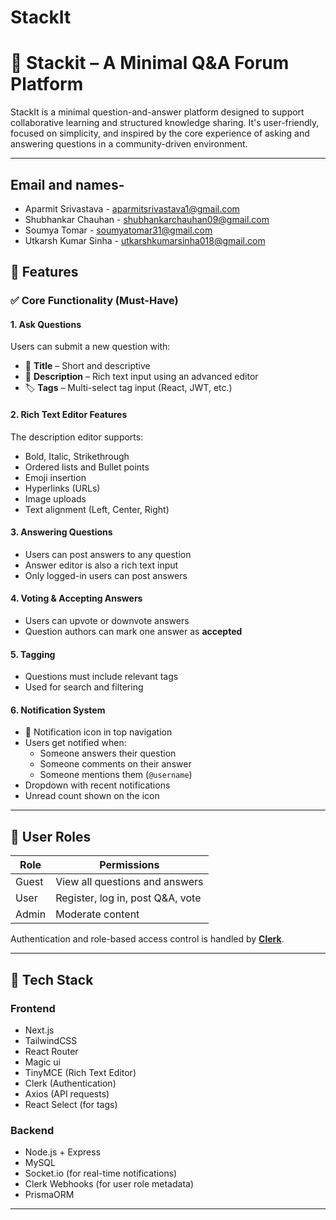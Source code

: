 # StackIt

# 🧠 Stackit – A Minimal Q&A Forum Platform

StackIt is a minimal question-and-answer platform designed to support collaborative learning and structured knowledge sharing. It's user-friendly, focused on simplicity, and inspired by the core experience of asking and answering questions in a community-driven environment.

---

## Email and names- 
- Aparmit Srivastava - aparmitsrivastava1@gmail.com
- Shubhankar Chauhan - shubhankarchauhan09@gmail.com
- Soumya Tomar - soumyatomar31@gmail.com
- Utkarsh Kumar Sinha - utkarshkumarsinha018@gmail.com

## 🚀 Features

### ✅ Core Functionality (Must-Have)

#### 1. Ask Questions
Users can submit a new question with:
- 📝 **Title** – Short and descriptive
- 🧾 **Description** – Rich text input using an advanced editor
- 🏷️ **Tags** – Multi-select tag input (React, JWT, etc.)

#### 2. Rich Text Editor Features
The description editor supports:
- Bold, Italic, Strikethrough
- Ordered lists and Bullet points
- Emoji insertion
- Hyperlinks (URLs)
- Image uploads
- Text alignment (Left, Center, Right)

#### 3. Answering Questions
- Users can post answers to any question
- Answer editor is also a rich text input
- Only logged-in users can post answers

#### 4. Voting & Accepting Answers
- Users can upvote or downvote answers
- Question authors can mark one answer as **accepted**

#### 5. Tagging
- Questions must include relevant tags
- Used for search and filtering

#### 6. Notification System
- 🔔 Notification icon in top navigation
- Users get notified when:
  - Someone answers their question
  - Someone comments on their answer
  - Someone mentions them (`@username`)
- Dropdown with recent notifications
- Unread count shown on the icon

---

## 👤 User Roles

| Role   | Permissions |
|--------|-------------|
| Guest  | View all questions and answers |
| User   | Register, log in, post Q&A, vote |
| Admin  | Moderate content |

Authentication and role-based access control is handled by **[Clerk](https://clerk.com)**.

---

## 🧱 Tech Stack

### Frontend
- Next.js
- TailwindCSS
- React Router
- Magic ui
- TinyMCE (Rich Text Editor)
- Clerk (Authentication)
- Axios (API requests)
- React Select (for tags)

### Backend
- Node.js + Express
- MySQL
- Socket.io (for real-time notifications)
- Clerk Webhooks (for user role metadata)
- PrismaORM

---



